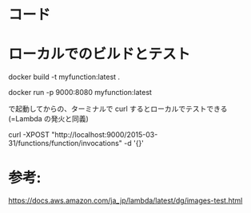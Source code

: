 # コード

# ローカルでのビルドとテスト

docker build -t myfunction:latest .

docker run -p 9000:8080 myfunction:latest

で起動してからの、ターミナルで curl するとローカルでテストできる(=Lambda の発火と同義)

curl -XPOST "http://localhost:9000/2015-03-31/functions/function/invocations" -d '{}'

# 参考:

https://docs.aws.amazon.com/ja_jp/lambda/latest/dg/images-test.html
